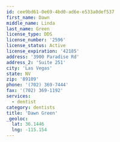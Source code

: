 ```yaml
---
id: cee9bd61-0e69-4bd0-ad6e-e533a0def537
first_name: Dawn
middle_name: Linda
last_name: Green
license_type: DDS
license_number: '2596'
license_status: Active
license_expiration: '42185'
address: '3900 Paradise Rd'
address_2: 'Suite 251'
city: 'Las Vegas'
state: NV
zip: '89109'
phone: '(702) 369-7444'
fax: '(702) 369-1192'
services:
  - dentist
category: dentists
title: 'Dawn Green'
_geoloc:
  lat: 36.1446
  lng: -115.154
---
```

